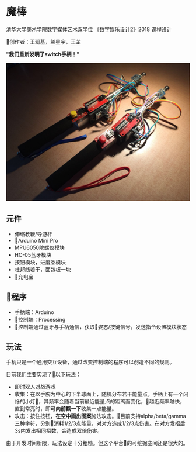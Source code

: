 # 魔棒

清华大学美术学院数字媒体艺术双学位 《数字娱乐设计2》2018 课程设计

创作者：王润基，兰星宇，王芷

**"我们重新发明了switch手柄！"**

![picture](./picture/wand.jpeg)

## 元件

* 伸缩教鞭/导游杆
* Arduino Mini Pro
* MPU6050陀螺仪模块
* HC-05蓝牙模块
* 按钮模块，进度条模块
* 杜邦线若干，面包板一块
* 充电宝

## 程序

* 手柄端：Arduino
* 控制端：Processing
* 控制端通过蓝牙与手柄通信，获取姿态/按键信号，发送指令设置模块状态

## 玩法

手柄只是一个通用交互设备，通过改变控制端的程序可以创造不同的规则。

目前我们主要实现了以下玩法：

* 即时双人对战游戏
* 收集：在以手腕为中心的下半球面上，随机分布若干能量点。手柄上有一个闪烁的小灯，其频率会随着当前最近能量点的距离而变化，越近频率越快，直到常亮时，即可**向前戳一下**收集一点能量。
* 攻击：按住按钮，**在空中画出图案**施法攻击。目前支持alpha/beta/gamma三种字符，分别消耗1/2/3点能量，对对方造成1/2/3点伤害。在对方发招后3s内发出相同招数，会造成双倍伤害。

由于开发时间所限，玩法设定十分粗糙。但这个平台的可挖掘空间还是很大的。
